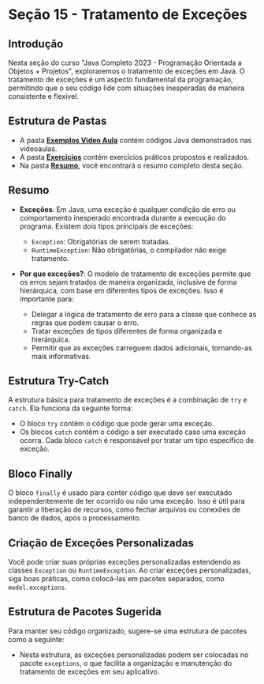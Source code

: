 # Seção 15 - Tratamento de Exceções

## Introdução 

Nesta seção do curso "Java Completo 2023 - Programação Orientada a Objetos + Projetos", exploraremos o tratamento de exceções em Java. O tratamento de exceções é um aspecto fundamental da programação, permitindo que o seu código lide com situações inesperadas de maneira consistente e flexível.

## Estrutura de Pastas

- A pasta **[Exemplos Video Aula](../SECAO%2015/PROJETOS/EXEMPLOS%20VIDEO%20AULA/)** contém códigos Java demonstrados nas videoaulas.
- A pasta **[Exercicios](../SECAO%2015/PROJETOS/EXERCICIOS/)** contém exercícios práticos propostos e realizados.
- Na pasta **[Resumo](../SECAO%2015/RESUMO/)**, você encontrará o resumo completo desta seção.

## Resumo

- **Exceções**: Em Java, uma exceção é qualquer condição de erro ou comportamento inesperado encontrada durante a execução do programa. Existem dois tipos principais de exceções:
  - `Exception`: Obrigatórias de serem tratadas.
  - `RuntimeException`: Não obrigatórias, o compilador não exige tratamento.

- **Por que exceções?**: O modelo de tratamento de exceções permite que os erros sejam tratados de maneira organizada, inclusive de forma hierárquica, com base em diferentes tipos de exceções. Isso é importante para:
  - Delegar a lógica de tratamento de erro para a classe que conhece as regras que podem causar o erro.
  - Tratar exceções de tipos diferentes de forma organizada e hierárquica.
  - Permitir que as exceções carreguem dados adicionais, tornando-as mais informativas.

## Estrutura Try-Catch

A estrutura básica para tratamento de exceções é a combinação de `try` e `catch`. Ela funciona da seguinte forma:

- O bloco `try` contém o código que pode gerar uma exceção.
- Os blocos `catch` contêm o código a ser executado caso uma exceção ocorra. Cada bloco `catch` é responsável por tratar um tipo específico de exceção.

## Bloco Finally

O bloco `finally` é usado para conter código que deve ser executado independentemente de ter ocorrido ou não uma exceção. Isso é útil para garantir a liberação de recursos, como fechar arquivos ou conexões de banco de dados, após o processamento.

## Criação de Exceções Personalizadas

Você pode criar suas próprias exceções personalizadas estendendo as classes `Exception` ou `RuntimeException`. Ao criar exceções personalizadas, siga boas práticas, como colocá-las em pacotes separados, como `model.exceptions`.

## Estrutura de Pacotes Sugerida

Para manter seu código organizado, sugere-se uma estrutura de pacotes como a seguinte:

- Nesta estrutura, as exceções personalizadas podem ser colocadas no pacote `exceptions`, o que facilita a organização e manutenção do tratamento de exceções em seu aplicativo.